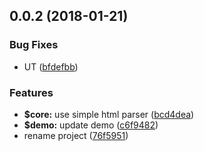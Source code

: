 <a name="0.0.2"></a>
## 0.0.2 (2018-01-21)


### Bug Fixes

* UT ([bfdefbb](https://github.com/ULIVZ/html-css-transformer/commit/bfdefbb))


### Features

* **$core:** use simple html parser ([bcd4dea](https://github.com/ULIVZ/html-css-transformer/commit/bcd4dea))
* **$demo:** update demo ([c6f9482](https://github.com/ULIVZ/html-css-transformer/commit/c6f9482))
* rename project ([76f5951](https://github.com/ULIVZ/html-css-transformer/commit/76f5951))



